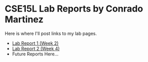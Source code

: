 # CSE15L Lab Reports by Conrado Martinez

Here is where I'll post links to my lab pages. 

- [Lab Report 1 (Week 2)](https://conrado-m-ucsd.github.io/CSE15L-Lab-Reports/lab-report-1-week-2.html)
- [Lab Report 2 (Week 4)](https://conrado-m-ucsd.github.io/CSE15L-Lab-Reports/lab-report-2-week-4)
- Future Reports Here...
